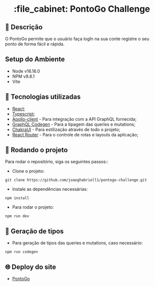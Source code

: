 <h1 align="center">:file_cabinet: PontoGo Challenge</h1>

## :memo: Descrição
O PontoGo permite que o usuário faça logIn na sua conte registre o seu ponto de forma fácil e rápida.

## Setup do Ambiente

* Node v16.16.0
* NPM v9.8.1
* Vite


## :wrench: Tecnologias utilizadas

* [React](https://react.dev/);
* [Typescript](https://www.typescriptlang.org/);
* [Apollo-client](https://www.apollographql.com/docs/react/) - Para integração com a API GraphQL fornecida;
* [GraphQL Codegen](https://the-guild.dev/graphql/codegen) - Para a tipagem das queries e mutations;
* [ChakraUI](https://chakra-ui.com/) - Para estilização através de todo o projeto;
* [React Router](https://reactrouter.com/en/main) - Para o controle de rotas e layouts da aplicação;

## :rocket: Rodando o projeto
Para rodar o repositório, siga os seguintes passos::

* Clone o projeto:
```
git clone https://github.com/joaoghabriell1/pontogo-challenge.git
```

* Instale as dependências necessárias:
```
npm install
```

* Para rodar o projeto:
```
npm run dev
```

## 💾 Geração de tipos
* Para geração de tipos das queries e mutations, caso necessário:
```
npm run codegen
```
## :globe_with_meridians: Deploy do site
* [PontoGo](https://pontogo-challenge.vercel.app/)



